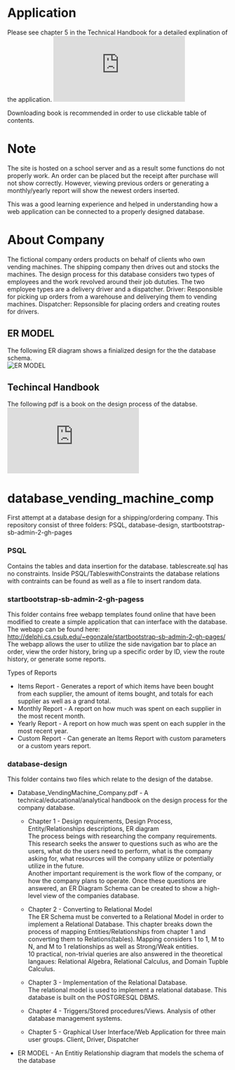 # Application
Please see chapter 5 in the Technical Handbook for a detailed explination of the application.
![Database Technical Book](https://github.com/EdwinGonzalez23/database_vending_machine_comp/blob/master/database-design/Database_VendingMachine_Company.pdf)

Downloading book is recommended in order to use clickable table of contents. 

# Note
The site is hosted on a school server and as a result some functions do not properly work. 
An order can be placed but the receipt after purchase will not show correctly. 
However, viewing previous orders or generating a monthly/yearly report will show the newest orders inserted. 

This was a good learning experience and helped in understanding how a web application can be connected
to a properly designed database. 

# About Company #
  The fictional company orders products on behalf of clients who own vending machines. The shipping company 
then drives out and stocks the machines. The design process for this database considers two types of employees and the work revolved around 
their job dututies. The two employee types are a delivery driver and a dispatcher.
  Driver: Responsible for picking up orders from a warehouse and deliverying them to vending machines.
  Dispatcher: Repsonsible for placing orders and creating routes for drivers. 
## ER MODEL ##   
 The following ER diagram shows a finialized design for the the database schema.<br>
 ![ER MODEL](https://github.com/EdwinGonzalez23/database_vending_machine_comp/tree/master/database-design/Vending_Machine_Comp_ER.png)
## Techincal Handbook  
The following pdf is a book on the design process of the databse.<br> 
![Database Technical Book](https://github.com/EdwinGonzalez23/database_vending_machine_comp/blob/master/database-design/Database_VendingMachine_Company.pdf)

# database_vending_machine_comp 
First attempt at a database design for a shipping/ordering company.
This repository consist of three folders: PSQL, database-design, startbootstrap-sb-admin-2-gh-pages

### PSQL 
Contains the tables and data insertion for the database. 
       tablescreate.sql has no constraints. Inside PSQL/TableswithConstraints the database relations with contraints 
       can be found as well as a file to insert random data. 
       
### startbootstrap-sb-admin-2-gh-pagess
This folder contains free webapp templates found online that have been modified
      to create a simple application that can interface with the database. 
      The webapp can be found here: http://delphi.cs.csub.edu/~egonzale/startbootstrap-sb-admin-2-gh-pages/
      The webapp allows the user to utilize the side navigation bar to place an order, view the order history, 
      bring up a specific order by ID, view the route history, or generate some reports. 
      
   Types of Reports
   * Items Report - Generates a report of which items have been bought from each supplier, the amount 
   of items bought, and totals for each supplier as well as a grand total. 
   * Monthly Report - A report on how much was spent on each supplier in the most recent month. 
   * Yearly Report - A report on how much was spent on each suppler in the most recent year.
   * Custom Report - Can generate an Items Report with custom parameters or a custom years report.
   
### database-design 
This folder contains two files which relate to the design of the databse. 
* Database_VendingMachine_Company.pdf - A technical/educational/analytical handbook on the design process 
for the company database.
  * Chapter 1 - Design requirements, Design Process, Entity/Relationships descriptions, ER diagram<br>
  The process beings with researching the company requirements. This research seeks the answer to questions such as 
  who are the users, what do the users need to perform, what is the company asking for, what resources will the company utilize or   potentially utilize in the future.<br>
  Another important requirement is the work flow of the company, or how the company plans to operate. Once these questions are 
  answered, an ER Diagram Schema can be created to show a high-level view of the companies database.<br>
  
  * Chapter 2 - Converting to Relational Model<br>
  The ER Schema must be converted to a Relational Model in order to implement a Relational Database. This chapter breaks down 
  the process of mapping Entities/Relationships from chapter 1 and converting them to Relations(tables). Mapping considers 
  1 to 1, M to N, and M to 1 relationships as well as Strong/Weak entities.<br>
  10 practical, non-trivial queries are also answered in the theoretical langaues: Relational Algebra, Relational Calculus, and Domain Tupble Calculus. 
  
  *  Chapter 3 - Implementation of the Relational Database. <br>
  The relational model is used to implement a relational database. This database is built on the POSTGRESQL DBMS.
  
  * Chapter 4 - Triggers/Stored procedures/Views. Analysis of other database management systems.
  
  * Chapter 5 - Graphical User Interface/Web Application for three main user groups. 
             Client, Driver, Dispatcher
             
* ER MODEL - An Entitiy Relationship diagram that models the schema of the database                

